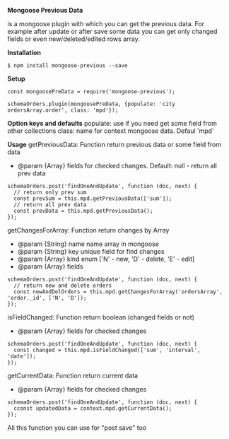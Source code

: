 **Mongoose Previous Data** 

is a mongoose plugin with which you can get the previous data. For example after update or after save some data you can get only changed fields or even new/deleted/edited rows array.

**Installation**
```
$ npm install mongoose-previous --save
```

**Setup**
```
const mongoosePreData = require('mongoose-previous');

schemaOrders.plugin(mongoosePreData, {populate: 'city ordersArray.order', class: 'mpd'});

```
**Option keys and defaults**
 populate: use if you need get some field from other collections
 class: name for context mongoose data. Defaul 'mpd'
 
**Usage**
getPreviousData: Function return previous data or some field from data
* @param {Array} fields for checked changes. Default: null - return all prev data
```
schemaOrders.post('findOneAndUpdate', function (doc, next) {
  // return only prev sum
  const prevSum = this.mpd.getPreviousData(['sum']);
  // return all prev data
  const prevData = this.mpd.getPreviousData();
});
```
getChangesForArray: Function return changes by Array
* @param {String} name name array in mongoose
* @param {String} key unique field for find changes
* @param {Array} kind enum ['N' - new, 'D' - delete, 'E' - edit]
* @param {Array} fields 
```
schemaOrders.post('findOneAndUpdate', function (doc, next) {
  // return new and delete orders
  const newAndDelOrders = this.mpd.getChangesForArray('ordersArray', 'order._id', ['N', 'D']);
});
```
isFieldChanged: Function return boolean (changed fields or not)
* @param {Array} fields for checked changes
```
schemaOrders.post('findOneAndUpdate', function (doc, next) {
  const changed = this.mpd.isFieldChanged(['sum', 'interval', 'date']);
});
```
getCurrentData: Function return current data
* @param {Array} fields for checked changes
```
schemaOrders.post('findOneAndUpdate', function (doc, next) {
  cconst updatedData = context.mpd.getCurrentData();
});
```

All this function you can use for "post save" too
